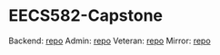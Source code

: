 # EECS582-Capstone

Backend: [repo](https://github.com/CyPhyLabs/backend)
Admin: [repo](https://github.com/CyPhyLabs/Admin-React-Native)
Veteran: [repo](https://github.com/CyPhyLabs/t2tVeteranApp)
Mirror: [repo](https://github.com/CyPhyLabs/MagicMirror)
